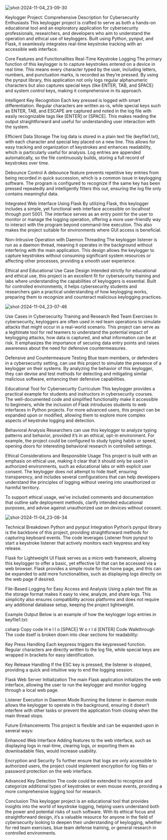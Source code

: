 ![shot-2024-11-04_23-09-30](https://github.com/user-attachments/assets/de15e21f-1341-4b73-9fec-2bd78321c38f)

Keylogger Project: Comprehensive Description for Cybersecurity Enthusiasts
This keylogger project is crafted to serve as both a hands-on educational tool and an exploratory application for cybersecurity professionals, researchers, and developers who aim to understand the operation and ethical use of keyloggers. Built using Python, pynput, and Flask, it seamlessly integrates real-time keystroke tracking with an accessible web interface.

Core Features and Functionalities
Real-Time Keystroke Logging
The primary function of this keylogger is to capture keystrokes entered on a device in real time. This means every character typed by the user, including letters, numbers, and punctuation marks, is recorded as they’re pressed. By using the pynput library, this application not only logs regular alphanumeric characters but also captures special keys (like ENTER, TAB, and SPACE) and system control keys, making it comprehensive in its approach.

Intelligent Key Recognition
Each key pressed is logged with smart differentiation. Regular characters are written as-is, while special keys such as ENTER, TAB, and ESCAPE are captured and noted in the log file with easily recognizable tags like [ENTER] or [SPACE]. This makes reading the output straightforward and useful for understanding user interaction with the system.

Efficient Data Storage
The log data is stored in a plain text file (keyfile1.txt), with each character and special key placed on a new line. This allows for easy tracking and organization of keystrokes and enhances readability, which is particularly useful for analysis. Log entries are appended automatically, so the file continuously builds, storing a full record of keystrokes over time.

Debounce Control
A debounce feature prevents repetitive key entries from being recorded in quick succession, which is a common issue in keylogging software. The program is configured to recognize if the same key has been pressed repeatedly and intelligently filters this out, ensuring the log file only contains meaningful data.

Integrated Web Interface Using Flask
By utilizing Flask, this keylogger includes a simple, yet functional web interface accessible on localhost through port 5001. The interface serves as an entry point for the user to monitor or manage the logging operation, offering a more user-friendly way to interact with the program beyond command-line execution. This also makes the project suitable for environments where GUI access is beneficial.

Non-Intrusive Operation with Daemon Threading
The keylogger listener is run as a daemon thread, meaning it operates in the background without interfering with the main application. This design allows the keylogger to capture keystrokes without consuming significant system resources or affecting other processes, providing a smooth user experience.

Ethical and Educational Use Case Design
Intended strictly for educational and ethical use, this project is an excellent fit for cybersecurity training and labs where understanding the capabilities of keyloggers is essential. Built for controlled environments, it helps cybersecurity students and researchers gain a practical understanding of how keylogging works, preparing them to recognize and counteract malicious keylogging practices.

![shot-2024-11-04_23-07-46](https://github.com/user-attachments/assets/39657ba0-12a7-4ef4-b3a8-f1212f5bd1f5)

Use Cases in Cybersecurity Training and Research
Red Team Exercises
In cybersecurity, keyloggers are often used in red team operations to simulate attacks that might occur in a real-world scenario. This project can serve as a legitimate tool for red teamers to understand the potential impact of keylogging attacks, how data is captured, and what information can be at risk. It emphasizes the importance of securing data entry points and raises awareness about the need for defensive countermeasures.

Defensive and Countermeasure Testing
Blue team members, or defenders in a cybersecurity setting, can use this project to simulate the presence of a keylogger on their systems. By analyzing the behavior of this keylogger, they can devise and test methods for detecting and mitigating similar malicious software, enhancing their defensive capabilities.

Educational Tool for Cybersecurity Curriculum
This keylogger provides a practical example for students and instructors in cybersecurity courses. The well-documented code and simplified functionality make it accessible to beginners, while the inclusion of Flask introduces students to web interfaces in Python projects. For more advanced users, this project can be expanded upon or modified, allowing them to explore more complex aspects of keystroke logging and detection.

Behavioral Analysis
Researchers can use this keylogger to analyze typing patterns and behavior, provided it’s in an ethical, opt-in environment. For example, the project could be configured to study typing habits or speed, opening doors for interesting behavioral research in controlled settings.

Ethical Considerations and Responsible Usage
This project is built with an emphasis on ethical use, making it clear that it should only be used in authorized environments, such as educational labs or with explicit user consent. The keylogger does not attempt to hide itself, ensuring transparency, and includes several configurations that can help developers understand the principles of logging without veering into unauthorized or harmful territory.

To support ethical usage, we’ve included comments and documentation that outline safe deployment methods, clarify intended educational purposes, and advise against unauthorized use on devices without consent.

![shot-2024-11-04_23-08-34](https://github.com/user-attachments/assets/7ea231d4-52eb-4051-b6ad-cf32f87f3c9d)

Technical Breakdown
Python and pynput Integration
Python’s pynput library is the backbone of this project, providing straightforward methods for capturing keyboard events. The code leverages Listener from pynput to start a keystroke listener that actively monitors each keypress and key release.

Flask for Lightweight UI
Flask serves as a micro web framework, allowing this keylogger to offer a basic, yet effective UI that can be accessed via a web browser. Flask provides a simple route for the home page, and this can be expanded to add more functionalities, such as displaying logs directly on the web page if desired.

File-Based Logging for Easy Access and Analysis
Using a plain text file as the storage format makes it easy to view, analyze, and share logs. This simplicity also ensures compatibility across platforms and does not require any additional database setup, keeping the project lightweight.

Example Output
Below is an example of how the keylogger logs entries in keyfile1.txt:

csharp
Copy code
H
e
l
l
o
[SPACE]
W
o
r
l
d
[ENTER]
Code Walkthrough
The code itself is broken down into clear sections for readability:

Key Press Handling
Each keypress triggers the keypressed function. Regular characters are directly written to the log file, while special keys are wrapped in brackets for easy identification.

Key Release Handling
If the ESC key is pressed, the listener is stopped, providing a quick and intuitive way to end the logging session.

Flask Web Server Initialization
The main Flask application initializes the web interface, allowing the user to run the keylogger and monitor logging through a local web page.

Listener Execution in Daemon Mode
Running the listener in daemon mode allows the keylogger to operate in the background, ensuring it doesn’t interfere with other tasks or prevent the application from closing when the main thread stops.

Future Enhancements
This project is flexible and can be expanded upon in several ways:

Enhanced Web Interface
Adding features to the web interface, such as displaying logs in real-time, clearing logs, or exporting them as downloadable files, would increase usability.

Encryption and Security
To further ensure that logs are only accessible to authorized users, the project could implement encryption for log files or password protection on the web interface.

Advanced Key Detection
The code could be extended to recognize and categorize additional types of keystrokes or even mouse events, providing a more comprehensive logging tool for research.

Conclusion
This keylogger project is an educational tool that provides insights into the world of keystroke logging, helping users understand both the power and potential risks of such software. With its ethical focus and straightforward design, it’s a valuable resource for anyone in the field of cybersecurity looking to deepen their understanding of keylogging, whether for red team exercises, blue team defense training, or general research in controlled environments.

